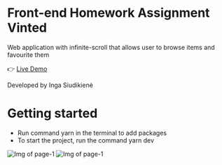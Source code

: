 # Front-end Homework Assignment Vinted

Web application with infinite-scroll that allows user to browse items and favourite them 

:point_right: [Live Demo](https://ingasiu.github.io/fe-vinted/)

Developed by Inga Siudikienė

# Getting started

- Run command yarn in the terminal to add packages
- To start the project, run the command yarn dev

![Img of page-1](https://i.imgur.com/Ul3lHSB.png)
![Img of page-1](https://i.imgur.com/g8vUPGW.png)
